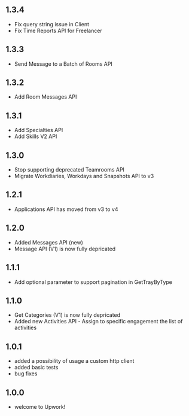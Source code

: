 ## 1.3.4
* Fix query string issue in Client
* Fix Time Reports API for Freelancer

## 1.3.3
* Send Message to a Batch of Rooms API

## 1.3.2
* Add Room Messages API

## 1.3.1
* Add Specialties API
* Add Skills V2 API

## 1.3.0
* Stop supporting deprecated Teamrooms API
* Migrate Workdiaries, Workdays and Snapshots API to v3

## 1.2.1
* Applications API has moved from v3 to v4

## 1.2.0
* Added Messages API (new)
* Message API (V1) is now fully depricated

## 1.1.1
* Add optional parameter to support pagination in GetTrayByType

## 1.1.0
* Get Categories (V1) is now fully depricated
* Added new Activities API - Assign to specific engagement the list of activities

## 1.0.1
* added a possibility of usage a custom http client
* added basic tests
* bug fixes

## 1.0.0
* welcome to Upwork!
